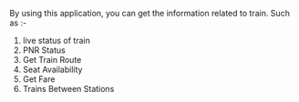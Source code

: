 By using this application, you can get the information related to train. Such as :-
1. live status of train
2. PNR Status
3. Get Train Route
4. Seat Availability
5. Get Fare
6. Trains Between Stations
